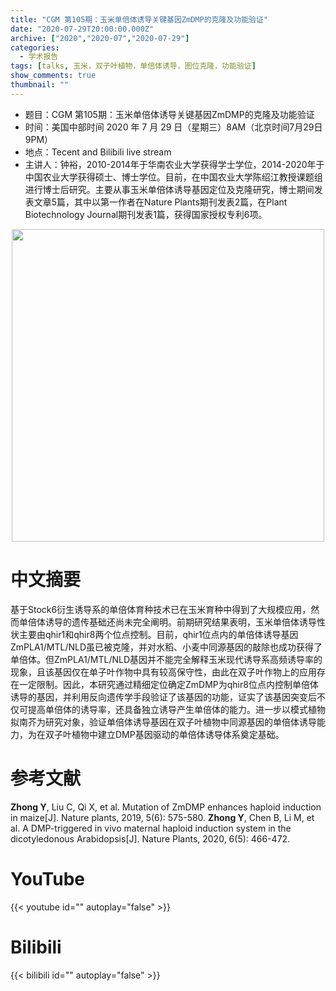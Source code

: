 ```yaml
---
title: "CGM 第105期：玉米单倍体诱导关键基因ZmDMP的克隆及功能验证"
date: "2020-07-29T20:00:00.000Z"
archive: ["2020","2020-07","2020-07-29"]
categories:
  - 学术报告
tags: [talks, 玉米，双子叶植物，单倍体诱导，图位克隆，功能验证]
show_comments: true
thumbnail: ""
---
```


- 题目：CGM 第105期：玉米单倍体诱导关键基因ZmDMP的克隆及功能验证
- 时间：美国中部时间 2020 年 7 月 29 日（星期三）8AM（北京时间7月29日 9PM）
- 地点：Tecent and Bilibili live stream
- 主讲人：钟裕，2010-2014年于华南农业大学获得学士学位，2014-2020年于中国农业大学获得硕士、博士学位。目前，在中国农业大学陈绍江教授课题组进行博士后研究。主要从事玉米单倍体诱导基因定位及克隆研究，博士期间发表文章5篇，其中以第一作者在Nature Plants期刊发表2篇，在Plant Biotechnology Journal期刊发表1篇，获得国家授权专利6项。

<div align="center">
<img src="https://i.loli.net/2020/07/26/Ae8EY2IR9tdjuk7.png" height=500>
</div>

# 中文摘要

基于Stock6衍生诱导系的单倍体育种技术已在玉米育种中得到了大规模应用，然而单倍体诱导的遗传基础还尚未完全阐明。前期研究结果表明，玉米单倍体诱导性状主要由qhir1和qhir8两个位点控制。目前，qhir1位点内的单倍体诱导基因ZmPLA1/MTL/NLD虽已被克隆，并对水稻、小麦中同源基因的敲除也成功获得了单倍体。但ZmPLA1/MTL/NLD基因并不能完全解释玉米现代诱导系高频诱导率的现象，且该基因仅在单子叶作物中具有较高保守性，由此在双子叶作物上的应用存在一定限制。因此，本研究通过精细定位确定ZmDMP为qhir8位点内控制单倍体诱导的基因，并利用反向遗传学手段验证了该基因的功能，证实了该基因突变后不仅可提高单倍体的诱导率，还具备独立诱导产生单倍体的能力。进一步以模式植物拟南芥为研究对象，验证单倍体诱导基因在双子叶植物中同源基因的单倍体诱导能力，为在双子叶植物中建立DMP基因驱动的单倍体诱导体系奠定基础。


# 参考文献

**Zhong Y**, Liu C, Qi X, et al. Mutation of ZmDMP enhances haploid induction in maize[J]. Nature plants, 2019, 5(6): 575-580.
**Zhong Y**, Chen B, Li M, et al. A DMP-triggered in vivo maternal haploid induction system in the dicotyledonous Arabidopsis[J]. Nature Plants, 2020, 6(5): 466-472.

# YouTube

{{< youtube id="" autoplay="false" >}}

# Bilibili

{{< bilibili id="" autoplay="false" >}}

